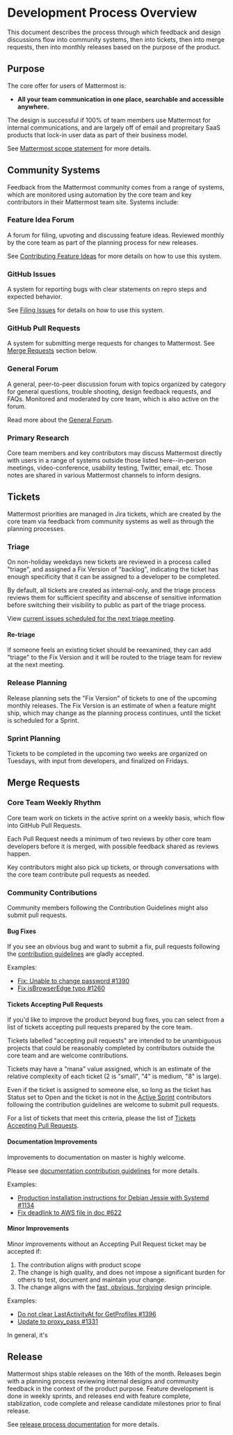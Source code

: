 # Development Process Overview

This document describes the process through which feedback and design discussions flow into community systems, then into tickets, then into merge requests, then into monthly releases based on the purpose of the product. 

## Purpose

The core offer for users of Mattermost is: 

- **All your team communication in one place, searchable and accessible anywhere.**

The design is successful if 100% of team members use Mattermost for internal communications, and are largely off of email and propreitary SaaS products that lock-in user data as part of their business model. 

See [Mattermost scope statement](http://www.mattermost.org/vision/#mattermost-teams-v1) for more details. 

## Community Systems 

Feedback from the Mattermost community comes from a range of systems, which are monitored using automation by the core team and key contributors in their Mattermost team site. Systems include: 

###  Feature Idea Forum 

A forum for filing, upvoting and discussing feature ideas. Reviewed monthly by the core team as part of the planning process for new releases. 

See [Contributing Feature Ideas](http://www.mattermost.org/feature-requests/) for more details on how to use this system. 

### GitHub Issues 

A system for reporting bugs with clear statements on repro steps and expected behavior. 

See [Filing Issues](http://www.mattermost.org/filing-issues/) for details on how to use this system. 

### GitHub Pull Requests 

A system for submitting merge requests for changes to Mattermost. See [Merge Requests](https://github.com/mattermost/platform/blob/master/doc/process/overview.md#merge-requests) section below. 

### General Forum 

A general, peer-to-peer discussion forum with topics organized by category for general questions, trouble shooting, design feedback requests, and FAQs. Monitored and moderated by core team, which is also active on the forum.

Read more about the [General Forum](https://forum.mattermost.org/t/welcome-to-mattermost-community-discussion/8). 

### Primary Research 

Core team members and key contributors may discuss Mattermost directly with users in a range of systems outside those listed here--in-person meetings, video-conference, usability testing, Twitter, email, etc. Those notes are shared in various Mattermost channels to inform designs. 

## Tickets

Mattermost priorities are managed in Jira tickets, which are created by the core team via feedback from community systems as well as through the planning processes. 

### Triage

On non-holiday weekdays new tickets are reviewed in a process called "triage", and assigned a Fix Version of "backlog", indicating the ticket has enough specificity that it can be assigned to a developer to be completed. 

By default, all tickets are created as internal-only, and the triage process reviews them for sufficient specifity and abscense of sensitive information before switching their visibility to public as part of the triage process. 

View [current issues scheduled for the next triage meeting](https://mattermost.atlassian.net/browse/PLT-1203?filter=10105). 

#### Re-triage 

If someone feels an existing ticket should be reexamined, they can add "triage" to the Fix Version and it will be routed to the triage team for review at the next meeting. 

### Release Planning

Release planning sets the "Fix Version" of tickets to one of the upcoming monthly releases. The Fix Version is an estimate of when a feature might ship, which may change as the planning process continues, until the ticket is scheduled for a Sprint.

### Sprint Planning

Tickets to be completed in the upcoming two weeks are organized on Tuesdays, with input from developers, and finalized on Fridays.

## Merge Requests

### Core Team Weekly Rhythm 

Core team work on tickets in the active sprint on a weekly basis, which flow into GitHub Pull Requests.

Each Pull Request needs a minimum of two reviews by other core team developers before it is merged, with possible feedback shared as reviews happen. 

Key contributors might also pick up tickets, or through conversations with the core team contribute pull requests as needed. 

### Community Contributions 

Community members following the Contribution Guidelines might also submit pull requests. 

#### Bug Fixes 

If you see an obvious bug and want to submit a fix, pull requests following the [contribution guidelines](https://github.com/mattermost/platform/blob/master/CONTRIBUTING.md) are gladly accepted. 

Examples: 
- [Fix: Unable to change password #1390](https://github.com/mattermost/platform/pull/1390)
- [Fix isBrowserEdge typo #1260](https://github.com/mattermost/platform/pull/1260)

#### Tickets Accepting Pull Requests

If you'd like to improve the product beyond bug fixes, you can select from a list of tickets accepting pull requests prepared by the core team. 

Tickets labelled "accepting pull requests" are intended to be unambiguous projects that could be reasonably completed by contributors outside the core team and are welcome contributions. 

Tickets may have a "mana" value assigned, which is an estimate of the relative complexity of each ticket (2 is "small", "4" is medium, "8" is large). 

Even if the ticket is assigned to someone else, so long as the ticket has Status set to Open and the ticket is not in the [Active Sprint](https://mattermost.atlassian.net/browse/PLT-839?jql=status%20%3D%20Open%20AND%20sprint%20in%20openSprints%20()) contributors following the contribution guidelines are welcome to submit pull requests. 

For a list of tickets that meet this criteria, please the list of [Tickets Accepting Pull Requests](https://mattermost.atlassian.net/browse/PLT-1263?filter=10101).

#### Documentation Improvements 

Improvements to documentation on master is highly welcome. 

Please see [documentation contribution guidelines](https://forum.mattermost.org/t/help-improve-mattermost-documentation/194) for more details. 

Examples: 
- [Production installation instructions for Debian Jessie with Systemd #1134](https://github.com/mattermost/platform/pull/1134)
- [Fix deadlink to AWS file in doc #622]( https://github.com/mattermost/platform/pull/622)

#### Minor Improvements 

Minor improvements without an Accepting Pull Request ticket may be accepted if: 

1. The contribution aligns with product scope 
2. The change is high quality, and does not impose a significant burden for others to test, document and maintain your change.
3. The change aligns with the [fast, obvious, forgiving](http://www.mattermost.org/design-principles/) design principle.

Examples: 
- [Do not clear LastActivityAt for GetProfiles #1396](https://github.com/mattermost/platform/pull/1396/files)
- [Update to proxy_pass #1331](https://github.com/mattermost/platform/pull/1331)

In general, it's

## Release

Mattermost ships stable releases on the 16th of the month. Releases begin with a planning process reviewing internal designs and community feedback in the context of the product purpose. Feature development is done in weekly sprints, and releases end with feature complete, stablization, code complete and release candidate milestones prior to final release. 

See [release process documentation](https://github.com/mattermost/platform/blob/master/doc/process/release-process.md) for more details. 
